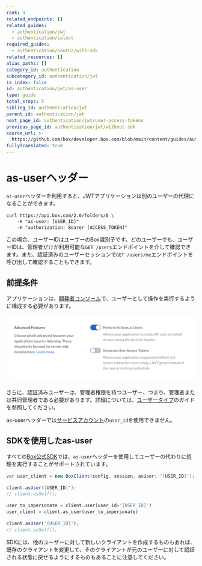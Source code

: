 ```yaml
---
rank: 3
related_endpoints: []
related_guides:
  - authentication/jwt
  - authentication/select
required_guides:
  - authentication/oauth2/with-sdk
related_resources: []
alias_paths: []
category_id: authentication
subcategory_id: authentication/jwt
is_index: false
id: authentication/jwt/as-user
type: guide
total_steps: 5
sibling_id: authentication/jwt
parent_id: authentication/jwt
next_page_id: authentication/jwt/user-access-tokens
previous_page_id: authentication/jwt/without-sdk
source_url: >-
  https://github.com/box/developer.box.com/blob/main/content/guides/authentication/jwt/as-user.md
fullyTranslated: true
---
```

# as-userヘッダー

`as-user`ヘッダーを利用すると、JWTアプリケーションは別のユーザーの代理になることができます。

```curl
curl https://api.box.com/2.0/folders/0 \
    -H "as-user: [USER_ID]"
    -H "authorization: Bearer [ACCESS_TOKEN]"

```

<Message>

この場合、ユーザーIDはユーザーのBox識別子です。どのユーザーでも、ユーザーIDは、管理者だけが利用可能な`GET /users`エンドポイントを介して確認できます。また、認証済みのユーザーセッションで`GET /users/me`エンドポイントを呼び出して確認することもできます。

</Message>

## 前提条件

アプリケーションは、[開発者コンソール][devconsole]で、ユーザーとして操作を実行するように構成する必要があります。

<ImageFrame border center>

![高度な機能](./enable-perform-actions-as-users.png)

</ImageFrame>

さらに、認証済みユーザーは、管理者権限を持つユーザー、つまり、管理者または共同管理者である必要があります。詳細については、[ユーザータイプ](page://platform/user-types)のガイドを参照してください。

<Message>

as-userヘッダーでは[サービスアカウント](page://platform/user-types/#service-account)の`user_id`を使用できません。

</Message>

## SDKを使用したas-user

すべての[Box公式SDK][sdk]では、`as-user`ヘッダーを使用してユーザーの代わりに処理を実行することがサポートされています。

<Tabs>

<Tab title=".NET">

```csharp
var user_client = new BoxClient(config, session, asUser: '[USER_ID]');

```

</Tab>

<Tab title="Java">

```java
client.asUser([USER_ID]");
// client.asSelf();

```

</Tab>

<Tab title="Python">

```python
user_to_impersonate = client.user(user_id='[USER_ID]')
user_client = client.as_user(user_to_impersonate)

```

</Tab>

<Tab title="Node">

```js
client.asUser('[USER_ID]');
// client.asSelf();

```

</Tab>

</Tabs>

<Message warning>

SDKには、他のユーザーに対して新しいクライアントを作成するものもあれば、既存のクライアントを変更して、そのクライアントが元のユーザーに対して認証される状態に戻せるようにするものもあることに注意してください。

</Message>

[devconsole]: https://app.box.com/developers/console

[sdk]: g://tooling/sdks